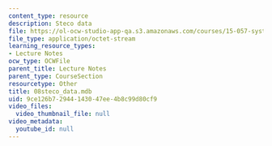 ```yaml
---
content_type: resource
description: Steco data
file: https://ol-ocw-studio-app-qa.s3.amazonaws.com/courses/15-057-systems-optimization-spring-2003/9ce126b72944143047ee4b8c99d80cf9_08steco_data.mdb
file_type: application/octet-stream
learning_resource_types:
- Lecture Notes
ocw_type: OCWFile
parent_title: Lecture Notes
parent_type: CourseSection
resourcetype: Other
title: 08steco_data.mdb
uid: 9ce126b7-2944-1430-47ee-4b8c99d80cf9
video_files:
  video_thumbnail_file: null
video_metadata:
  youtube_id: null
---
```

